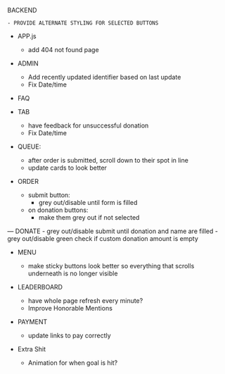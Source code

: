 BACKEND
<!-- - double check isPaid and updatePaid logic with frontend code DONE -->
<!-- - update controllers and routes to account for new donation table DONE -->
<!-- - create view that sums donations by username and order amounts DONE -->

<!-- FRONTEND -->
<!-- - go through and update routes/paths from old frontend DONE -->
    - PROVIDE ALTERNATE STYLING FOR SELECTED BUTTONS

- APP.js
    <!-- - make admin page not adhere to same width settings DONE -->
    <!-- - update mainNav to be same width DONE -->
    - add 404 not found page

- ADMIN
    <!-- - figure out how to load all orders and filter accordingly DONE
    - add functionality to update paid/completed/delete DONE
    - add comments into rows that have them DONE -->
    <!-- ???? REVIST - Add in ability to close tables with dropdown -->
    - Add recently updated identifier based on last update
    - Fix Date/time
    <!-- !!!! NO - Remove navigate from AdminTableRow and use something better to re-render tables -->
    <!-- - add a tab section to close tabs and check values DONE -->
    <!-- !!!! NO - make table scrollable? -->
    <!-- - Add table for donations DONE -->
    <!-- ???? REVISIT - Add Search/filter functionality  -->

- FAQ
    <!-- - redesign DONE -->

- TAB
    <!-- !!!! NO - move tab out from being own page and make it a button to switch between tab and admin pages -->
    <!-- - finish building out functionality in TabTableRow DONE -->
    <!-- !!!! NO - maybe add field to getOrdersGrouped for if total_unpaid = 0 and that will allow us to undo marking a tab closed? -->
    <!-- - figure out donations DONE -->
    <!-- !!!! NO - make table scrollable? -->
    <!-- - redo table to align with new backend queries and view DONE -->
    <!-- - add separate queries for paid/unpaid? DONE -->
    <!-- ???? REVISIT - add modal for confirming close tab?  -->
    <!-- - add functionality to close all donations for a user and make "Add Donation" a modal pop-up form? DONE -->
    <!-- ???? REVISIT - Add Search/filter functionality -->
    - have feedback for unsuccessful donation
    - Fix Date/time

- QUEUE:
    <!-- - Go through queue, queueList, queueItem and update to match what is returned from database DONE -->
    - after order is submitted, scroll down to their spot in line
    - update cards to look better
    <!-- - Add EDIT/DELETE FUNCTIONALITY TO QUEUE BASED ON USER's NAME IN LOCALSTORAGE DONE -->
    <!-- - check localStorage username against names in queue and make the card different somehow DONE -->

- ORDER
    <!-- - make it where form can't be submitted if any inputs are blank DONE
    - add option to enter in own drink DONE
    - Save username to local storage DONE -->
    <!-- - don't let user change name DONE -->
    <!-- !!!! NO - Add a check to see if a user already exists with that name and isn't stored in local storage -->
    <!-- - add donation field DONE -->
    - submit button:
        - grey out/disable until form is filled
    - on donation buttons:
        - make them grey out if not selected
        <!-- - add field popup if other is selected DONE -->
        <!-- - if other is selected, update OTHER to reflect value chosen DONE -->
    <!-- - update both ends to account for new donation table DONE -->

— DONATE
    <!-- - don't let user change name DONE -->
    <!-- - make that shit DONE -->
    - grey out/disable submit until donation and name are filled
    - grey out/disable green check if custom donation amount is empty

- MENU
    <!-- - make it where clicking "Add to Order" populates form in Order page DONE -->
    <!-- — make top buttons sticky and actually redirect to different sections of the page DONE -->
    - make sticky buttons look better so everything that scrolls underneath is no longer visible

- LEADERBOARD
    <!-- - make that shit (mobile and other version) DONE -->
    <!-- - add sum query to backend to get total of all orders submitted DONE -->
    - have whole page refresh every minute?
    - Improve Honorable Mentions
    <!-- - UPDATE backend to total order_totals and total_donated DONE -->

- PAYMENT
    - update links to pay correctly
    <!-- !!!! NO - maybe add userTotal to localStorage?? -->

- Extra Shit
    - Animation for when goal is hit?